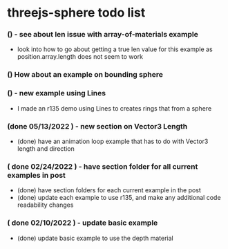 # threejs-sphere todo list

### () - see about len issue with array-of-materials example
* look into how to go about getting a true len value for this example as position.array.length does not seem to work

### () How about an example on bounding sphere

### () - new example using Lines
* I made an r135 demo using Lines to creates rings that from a sphere

### (done 05/13/2022 ) - new section on Vector3 Length
* (done) have an animation loop example that has to do with Vector3 length and direction

### ( done 02/24/2022 ) - have section folder for all current examples in post
* (done) have section folders for each current example in the post
* (done) update each example to use r135, and make any additional code readability changes

### ( done 02/10/2022 ) - update basic example
* (done) update basic example to use the depth material